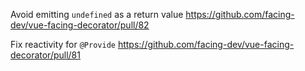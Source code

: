 Avoid emitting `undefined` as a return value https://github.com/facing-dev/vue-facing-decorator/pull/82

Fix reactivity for `@Provide` https://github.com/facing-dev/vue-facing-decorator/pull/81